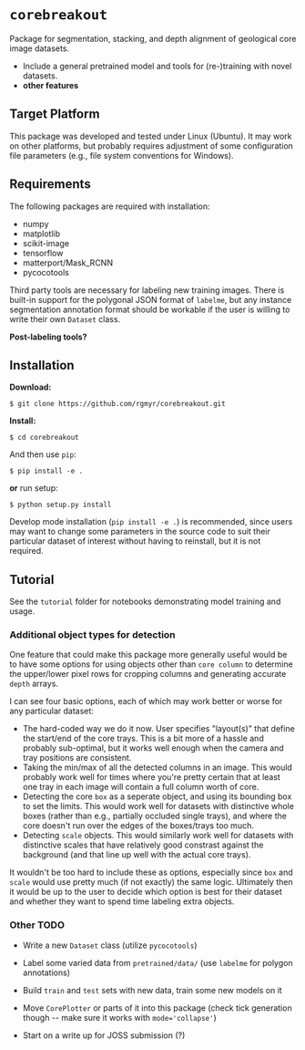 # `corebreakout`

Package for segmentation, stacking, and depth alignment of geological core image datasets.

- Include a general pretrained model and tools for (re-)training with novel datasets.
- **other features**


## Target Platform

This package was developed and tested under Linux (Ubuntu). It may work on other platforms, but probably requires adjustment of some configuration file parameters (e.g., file system conventions for Windows).


## Requirements

The following packages are required with installation:

- numpy
- matplotlib
- scikit-image
- tensorflow
- matterport/Mask\_RCNN
- pycocotools

Third party tools are necessary for labeling new training images. There is built-in support for the polygonal JSON format of `labelme`, but any instance segmentation annotation format should be workable if the user is willing to write their own `Dataset` class.

**Post-labeling tools?**


## Installation

**Download:**

```
$ git clone https://github.com/rgmyr/corebreakout.git
```

**Install:**

```
$ cd corebreakout
```
And then use `pip`:
```
$ pip install -e .
```
**or** run setup:
```
$ python setup.py install
```

Develop mode installation (`pip install -e .`) is recommended, since users may want to change some parameters in the source code to suit their particular dataset of interest without having to reinstall, but it is not required.


## Tutorial

See the `tutorial` folder for notebooks demonstrating model training and usage.


### Additional object types for detection

One feature that could make this package more generally useful would be to have some options for using objects other than `core column` to determine the upper/lower pixel rows for cropping columns and generating accurate `depth` arrays.

I can see four basic options, each of which may work better or worse for any particular dataset:

- The hard-coded way we do it now. User specifies "layout(s)" that define the start/end of the core trays. This is a bit more of a hassle and probably sub-optimal, but it works well enough when the camera and tray positions are consistent.
- Taking the min/max of all the detected columns in an image. This would probably work well for times where you're pretty certain that at least one tray in each image will contain a full column worth of core.
- Detecting the core `box` as a seperate object, and using its bounding box to set the limits. This would work well for datasets with distinctive whole boxes (rather than e.g., partially occluded single trays), and where the core doesn't run over the edges of the boxes/trays too much.
- Detecting `scale` objects. This would similarly work well for datasets with distinctive scales that have relatively good constrast against the background (and that line up well with the actual core trays).

It wouldn't be too hard to include these as options, especially since `box` and `scale` would use pretty much (if not exactly) the same logic. Ultimately then it would be up to the user to decide which option is best for their dataset and whether they want to spend time labeling extra objects.


### Other TODO

- Write a new `Dataset` class (utilize `pycocotools`)
- Label some varied data from `pretrained/data/` (use `labelme` for polygon annotations)

- Build `train` and `test` sets with new data, train some new models on it

- Move `CorePlotter` or parts of it into this package (check tick generation though -- make sure it works with `mode='collapse'`)

- Start on a write up for JOSS submission (?)
